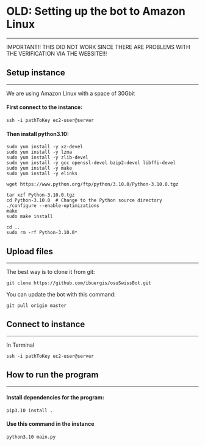 # OLD: Setting up the bot to Amazon Linux
***
IMPORTANT!! THIS DID NOT WORK SINCE THERE ARE PROBLEMS WITH THE VERIFICATION VIA THE WEBSITE!!!

## Setup instance
***
We are using Amazon Linux with a space of 30Gbit

#### First connect to the instance:
````
ssh -i pathToKey ec2-user@server
````
#### Then install python3.10:
````
sudo yum install -y xz-devel
sudo yum install -y lzma
sudo yum install -y zlib-devel
sudo yum install -y gcc openssl-devel bzip2-devel libffi-devel
sudo yum install -y make
sudo yum install -y elinks

wget https://www.python.org/ftp/python/3.10.0/Python-3.10.0.tgz

tar xzf Python-3.10.0.tgz
cd Python-3.10.0  # Change to the Python source directory
./configure --enable-optimizations
make
sudo make install

cd ..
sudo rm -rf Python-3.10.0*

````

## Upload files
***
The best way is to clone it from git:
````
git clone https://github.com/ibuergis/osuSwissBot.git
````

You can update the bot with this command:
````
git pull origin master
````
## Connect to instance
***
In Terminal
````
ssh -i pathToKey ec2-user@server
````

## How to run the program
***
#### Install dependencies for the program:
````
pip3.10 install .
````

#### Use this command in the  instance
````
python3.10 main.py
````
